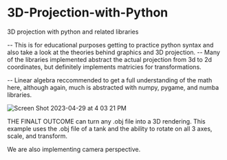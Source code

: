 # 3D-Projection-with-Python
3D projection with python and related libraries

-- This is for educational purposes getting to practice python syntax and also take a look at the theories behind graphics and 3D projection. 
-- Many of the libraries implemented abstract the actual projection from 3d to 2d coordinates, but definitely implements matricies for transformations.

-- Linear algebra reccommended to get a full understanding of the math here, although again, much is abstracted with numpy, pygame, and numba libraries.

![Screen Shot 2023-04-29 at 4 03 21 PM](https://user-images.githubusercontent.com/85910267/235322081-a8f4a2b5-ef43-4444-bf71-b66e5bf2e513.png)






THE FINALT OUTCOME can turn any .obj file into a 3D rendering. This example uses the .obj file of a tank and the ability to rotate on all 3 axes, scale, and transform. 

We are also implementing camera perspective.
